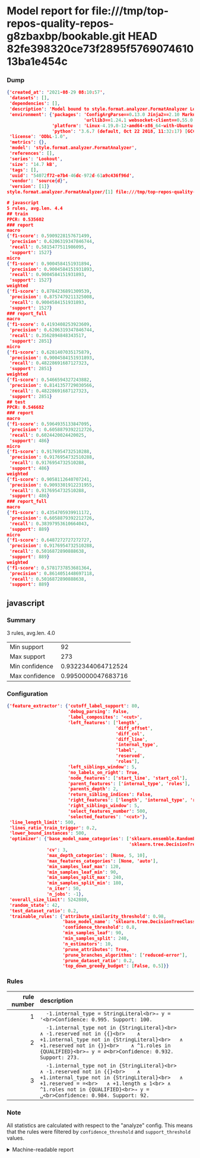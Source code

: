 # Model report for file:///tmp/top-repos-quality-repos-g8zbaxbp/bookable.git HEAD 82fe398320ce73f2895f576907461013ba1e454c

### Dump

```json
{'created_at': '2021-08-29 08:10:57',
 'datasets': [],
 'dependencies': [],
 'description': 'Model bound to style.format.analyzer.FormatAnalyzer Lookout analyzer.',
 'environment': {'packages': 'ConfigArgParse==0.13.0 Jinja2==2.10 MarkupSafe==1.1.1 PyStemmer==1.3.0 PyYAML==5.1 Pympler==0.5 SQLAlchemy==1.2.10 SQLAlchemy-Utils==0.33.3 asdf==2.3.2 bblfsh==2.12.7 boto==2.49.0 boto3==1.9.130 botocore==1.12.130 cachetools==2.0.1 certifi==2019.3.9 chardet==3.0.4 clint==0.5.1 docker==3.7.0 docker-pycreds==0.4.0 dulwich==0.19.11 grpcio==1.19.0 grpcio-tools==1.19.0 humanfriendly==4.16.1 humanize==0.5.1 idna==2.8 jmespath==0.9.4 jsonschema==2.6.0 lookout-sdk==0.4.1 lookout-sdk-ml==0.19.0 lookout-style==0.2.0 lz4==2.1.6 modelforge==0.12.1 numpy==1.16.2 packaging==19.0 pandas==0.22.0 pip==19.0.3 protobuf==3.7.0 psycopg2-binary==2.7.5 pygtrie==2.3 pyparsing==2.3.1 python-dateutil==2.8.0 python-igraph==0.7.1.post6 pytz==2019.1 requests==2.21.0 requirements-parser==0.2.0 scikit-learn==0.20.1 scikit-optimize==0.5.2 scipy==1.2.1 semantic-version==2.6.0 setuptools==40.8.0 six==1.12.0 smart-open==1.8.1 sourced-ml==0.8.2 spdx==2.5.0 stringcase==1.2.0 tabulate==0.8.2 tqdm==4.31.1 '
                             'urllib3==1.24.1 websocket-client==0.55.0 xxhash==1.3.0',
                 'platform': 'Linux-4.19.0-12-amd64-x86_64-with-Ubuntu-18.04-bionic',
                 'python': '3.6.7 (default, Oct 22 2018, 11:32:17) [GCC 8.2.0]'},
 'license': 'ODbL-1.0',
 'metrics': {},
 'model': 'style.format.analyzer.FormatAnalyzer',
 'references': [],
 'series': 'Lookout',
 'size': '14.7 kB',
 'tags': [],
 'uuid': '54072f72-e7b4-46dc-972d-61a9c436f96d',
 'vendor': 'source{d}',
 'version': [1]}
style.format.analyzer.FormatAnalyzer/[1] file:///tmp/top-repos-quality-repos-g8zbaxbp/bookable.git 82fe398320ce73f2895f576907461013ba1e454c

# javascript
5 rules, avg.len. 4.4
## train
PPCR: 0.535602
### report
macro
{'f1-score': 0.5909228157671499,
 'precision': 0.6206319347846744,
 'recall': 0.5815477511986095,
 'support': 1527}
micro
{'f1-score': 0.9004584151931894,
 'precision': 0.9004584151931893,
 'recall': 0.9004584151931893,
 'support': 1527}
weighted
{'f1-score': 0.8784236891309539,
 'precision': 0.8757479211325008,
 'recall': 0.9004584151931893,
 'support': 1527}
### report_full
macro
{'f1-score': 0.4193408253923609,
 'precision': 0.6206319347846744,
 'recall': 0.3562894848343517,
 'support': 2851}
micro
{'f1-score': 0.6281407035175879,
 'precision': 0.9004584151931893,
 'recall': 0.48228691687127323,
 'support': 2851}
weighted
{'f1-score': 0.5466594327243882,
 'precision': 0.8141357729030566,
 'recall': 0.48228691687127323,
 'support': 2851}
## test
PPCR: 0.546682
### report
macro
{'f1-score': 0.5964935133847095,
 'precision': 0.6058879392212726,
 'recall': 0.6024420024420025,
 'support': 486}
micro
{'f1-score': 0.9176954732510288,
 'precision': 0.9176954732510288,
 'recall': 0.9176954732510288,
 'support': 486}
weighted
{'f1-score': 0.9058112640707241,
 'precision': 0.9093301912231955,
 'recall': 0.9176954732510288,
 'support': 486}
### report_full
macro
{'f1-score': 0.4354705939911172,
 'precision': 0.6058879392212726,
 'recall': 0.38397953610664043,
 'support': 889}
micro
{'f1-score': 0.6487272727272727,
 'precision': 0.9176954732510288,
 'recall': 0.5016872890888638,
 'support': 889}
weighted
{'f1-score': 0.5781737853681364,
 'precision': 0.8614051448697118,
 'recall': 0.5016872890888638,
 'support': 889}
```

## javascript
### Summary
3 rules, avg.len. 4.0

| | |
|-|-|
|Min support|92|
|Max support|273|
|Min confidence|0.9322344064712524|
|Max confidence|0.9950000047683716|

### Configuration

```json
{'feature_extractor': {'cutoff_label_support': 80,
                       'debug_parsing': False,
                       'label_composites': '<cut>',
                       'left_features': ['length',
                                         'diff_offset',
                                         'diff_col',
                                         'diff_line',
                                         'internal_type',
                                         'label',
                                         'reserved',
                                         'roles'],
                       'left_siblings_window': 5,
                       'no_labels_on_right': True,
                       'node_features': ['start_line', 'start_col'],
                       'parent_features': ['internal_type', 'roles'],
                       'parents_depth': 2,
                       'return_sibling_indices': False,
                       'right_features': ['length', 'internal_type', 'reserved', 'roles'],
                       'right_siblings_window': 5,
                       'select_features_number': 500,
                       'selected_features': '<cut>'},
 'line_length_limit': 500,
 'lines_ratio_train_trigger': 0.2,
 'lower_bound_instances': 500,
 'optimizer': {'base_model_name_categories': ['sklearn.ensemble.RandomForestClassifier',
                                              'sklearn.tree.DecisionTreeClassifier'],
               'cv': 3,
               'max_depth_categories': [None, 5, 10],
               'max_features_categories': [None, 'auto'],
               'min_samples_leaf_max': 120,
               'min_samples_leaf_min': 90,
               'min_samples_split_max': 240,
               'min_samples_split_min': 180,
               'n_iter': 50,
               'n_jobs': -1},
 'overall_size_limit': 5242880,
 'random_state': 42,
 'test_dataset_ratio': 0.2,
 'trainable_rules': {'attribute_similarity_threshold': 0.98,
                     'base_model_name': 'sklearn.tree.DecisionTreeClassifier',
                     'confidence_threshold': 0.8,
                     'min_samples_leaf': 90,
                     'min_samples_split': 240,
                     'n_estimators': 10,
                     'prune_attributes': True,
                     'prune_branches_algorithms': ['reduced-error'],
                     'prune_dataset_ratio': 0.2,
                     'top_down_greedy_budget': [False, 0.5]}}
```

### Rules

| rule number | description |
|----:|:-----|
| 1 | `  -1.internal_type = StringLiteral<br>⇒ y = '<br>Confidence: 0.995. Support: 100.` |
| 2 | `  -1.internal_type not in {StringLiteral}<br>	∧ -1.reserved not in {{}<br>	∧ +1.internal_type not in {StringLiteral}<br>	∧ +1.reserved not in {}}<br>	∧ ^1.roles in {QUALIFIED}<br>⇒ y = ∅<br>Confidence: 0.932. Support: 273.` |
| 3 | `  -1.internal_type not in {StringLiteral}<br>	∧ -1.reserved not in {{}<br>	∧ +1.internal_type not in {StringLiteral}<br>	∧ +1.reserved = =<br>	∧ +1.length ≤ 1<br>	∧ ^1.roles not in {QUALIFIED}<br>⇒ y = ␣<br>Confidence: 0.984. Support: 92.` |

### Note
All statistics are calculated with respect to the "analyze" config. This means that the rules were filtered by
`confidence_threshold` and `support_threshold` values.

<details>
    <summary>Machine-readable report</summary>
```json
{"javascript": {"avg_rule_len": 4.0, "max_conf": 0.9950000047683716, "max_support": 273, "min_conf": 0.9322344064712524, "min_support": 92, "num_rules": 3}}
```
</details>
